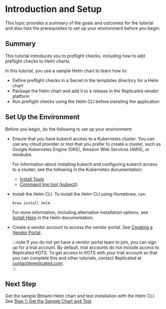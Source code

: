 # Introduction and Setup

This topic provides a summary of the goals and outcomes for the tutorial and also lists the prerequisites to set up your environment before you begin.

## Summary

This tutorial introduces you to preflight checks, including how to add preflight checks to Helm charts.

In this tutorial, you use a sample Helm chart to learn how to:

* Define preflight checks in a Secret in the templates directory for a Helm chart
* Package the Helm chart and add it to a release in the Replicated vendor platform
* Run preflight checks using the Helm CLI before installing the application

## Set Up the Environment

Before you begin, do the following to set up your environment:

* Ensure that you have kubectl access to a Kubernetes cluster. You can use any cloud provider or tool that you prefer to create a cluster, such as Google Kubernetes Engine (GKE), Amazon Web Services (AWS), or minikube.

  For information about installing kubectl and configuring kubectl access to a cluster, see the following in the Kubernetes documentation:
    * [Install Tools](https://kubernetes.io/docs/tasks/tools/)
    * [Command line tool (kubectl)](https://kubernetes.io/docs/reference/kubectl/)

* Install the Helm CLI. To install the Helm CLI using Homebrew, run: 

   ```
   brew install helm
   ```

   For more information, including alternative installation options, see [Install Helm](https://helm.sh/docs/intro/install/) in the Helm documentation.

* Create a vendor account to access the vendor portal. See [Creating a Vendor Portal](/vendor/vendor-portal-creating-account).

  :::note
  If you do not yet have a vendor portal team to join, you can sign up for a trial account. By default, trial accounts do not include access to Replicated KOTS. To get access to KOTS with your trial account so that you can complete this and other tutorials, contact Replicated at contact@replicated.com.  
  :::

## Next Step

Get the sample Bitnami Helm chart and test installation with the Helm CLI. See [Step 1: Get the Sample Chart and Test](/vendor/tutorial-preflight-helm-get-chart)
